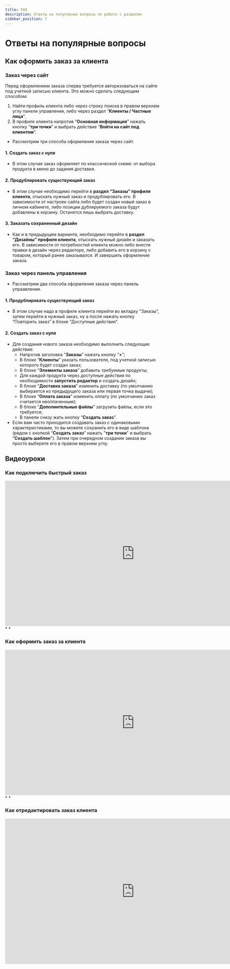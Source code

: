 ```yaml
---
title: FAQ
description: Ответы на популярные вопросы по работе с разделом
sidebar_position: 7
---
```


# Ответы на популярные вопросы

## Как оформить заказ за клиента
### Заказ через сайт
Перед оформлением заказа сперва требуется авторизоваться на сайте под учетной записью клиента. Это можно сделать следующим способом:
1. Найти профиль клиента либо через строку поиска в правом верхнем углу панели управления, либо через раздел “__Клиенты / Частные лица__”.
2. В профиле клиента напротив “__Основная информация__” нажать кнопку “__три точки__” и выбрать действие “__Войти на сайт под клиентом__”.
* Рассмотрим три способа оформления заказа через сайт.

#### 1. Создать заказ с нуля
* В этом случае заказ оформляет по классической схеме: от выбора продукта в меню до задания доставки.

#### 2. Продублировать существующий заказ
* В этом случае необходимо перейти в __раздел “Заказы” профиля клиента__, отыскать нужный заказ и продублировать его. В зависимости от настроек сайта либо будет создан новый заказ в личном кабинете, либо позиции дублируемого заказа будут добавлены в корзину. Останется лишь выбрать доставку.

#### 3. Заказать сохраненный дизайн
* Как и в предыдущем варианта, необходимо перейти в __раздел “Дизайны” профиля клиента__, отыскать нужный дизайн и заказать его. В зависимости от потребностей клиента можно либо внести правки в дизайн через редакторе, либо добавить его в корзину с товаром, который ранее заказывался. И завершить оформление заказа.

### Заказ через панель управления
* Рассматрим два способа оформления заказа через панель упраавления.

#### 1. Продублировать существующий заказ
* В этом случае надо в профиле клиента перейти во вкладку “Заказы”, затем перейти в нужный заказ, ну а после нажать кнопку “Повторить заказ” в блоке “Доступные действия”.

#### 2. Создать заказ с нуля
* Для создания нового заказа необходимо выполнить следующие действия:
    + Напротив заголовка “__Заказы__” нажать кнопку “__+__”;
    + В блоке “__Клиенты__” указать пользователя, под учетной записью которого будет создан заказ;
    + В блоке “__Элементы заказа__” добавить требуемые продукты;
    + Для каждой продукта через доступные действия по необходимости __запустить редактор__ и создать дизайн;
    + В блоке “__Доставка заказа__” изменить доставку (по умолчанию выбирается из предыдущего заказа или первая точка выдачи);
    + В блоке “__Оплата заказа__” изменить оплату (по умолчанию заказ считается неоплаченным);
    + В блоке “__Дополнительные файлы__” загрузить файлы, если это требуется;
    + В панели снизу жать кнопку “__Создать заказ__”.
* Если вам часто приходится создавать заказ с одинаковыми характеристиками, то вы можете сохранить его в виде шаблона (рядом с кнопкой “__Создать заказ__” нажать "__три точки__" и выбрать "__Создать шаблон__"). Затем при очередном создании заказа вы просто выберете его в правом верхнем углу.

## Видеоуроки
### Как подключить быстрый заказ
<iframe width="840" height="473" src="https://www.youtube.com/embed/8kHKlbYzVmU?si=HqvKwNdmeblVGQD6" title="YouTube video player" frameborder="0" allow="accelerometer; autoplay; clipboard-write; encrypted-media; gyroscope; picture-in-picture; web-share" referrerpolicy="strict-origin-when-cross-origin" allowfullscreen></iframe>
*
*

### Как оформить заказ за клиента
<iframe width="840" height="473" src="https://www.youtube.com/embed/24biaGFpxMA?si=Uz-FDiP2H7HVMuqu" title="YouTube video player" frameborder="0" allow="accelerometer; autoplay; clipboard-write; encrypted-media; gyroscope; picture-in-picture; web-share" allowfullscreen></iframe>
*
*

### Как отредактировать заказ клиента
<iframe width="840" height="473" src="https://www.youtube.com/embed/qgQyWihpZJA?si=c-yuzvwvElXwg9ih" title="YouTube video player" frameborder="0" allow="accelerometer; autoplay; clipboard-write; encrypted-media; gyroscope; picture-in-picture; web-share" allowfullscreen></iframe>

